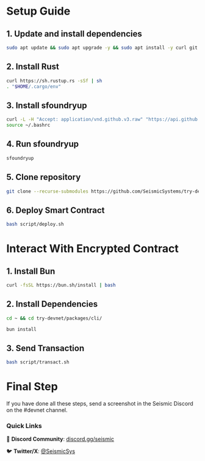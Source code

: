 # Setup Guide

## 1. Update and install dependencies
```bash
sudo apt update && sudo apt upgrade -y && sudo apt install -y curl git jq lz4 build-essential
```

## 2. Install Rust
```bash
curl https://sh.rustup.rs -sSf | sh
. "$HOME/.cargo/env"
```

## 3. Install sfoundryup
```bash
curl -L -H "Accept: application/vnd.github.v3.raw" "https://api.github.com/repos/SeismicSystems/seismic-foundry/contents/sfoundryup/install?ref=seismic" | bash
source ~/.bashrc
```

## 4. Run sfoundryup
```bash
sfoundryup
```

## 5. Clone repository
```bash
git clone --recurse-submodules https://github.com/SeismicSystems/try-devnet.git && cd try-devnet/packages/contract/
```

## 6. Deploy Smart Contract
```bash
bash script/deploy.sh
```

# Interact With Encrypted Contract

## 1. Install Bun
```bash
curl -fsSL https://bun.sh/install | bash
```

## 2. Install Dependencies
```bash
cd ~ && cd try-devnet/packages/cli/
```
```bash
bun install
```
## 3. Send Transaction
```bash
bash script/transact.sh
```

# Final Step
If you have done all these steps, send a screenshot in the Seismic Discord on the #devnet channel.

### Quick Links

📱 **Discord Community**: [discord.gg/seismic](https://discord.gg/seismic)

🐦 **Twitter/X**: [@SeismicSys](https://x.com/SeismicSys)
